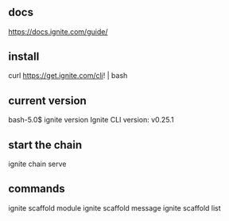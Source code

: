 #

## docs
https://docs.ignite.com/guide/

## install 
curl https://get.ignite.com/cli! | bash

## current version
bash-5.0$ ignite version
Ignite CLI version:     v0.25.1

## start the chain 
ignite chain serve

## commands
ignite scaffold module
ignite scaffold message 
ignite scaffold list


